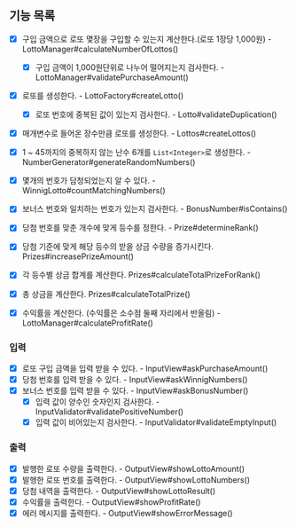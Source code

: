 ## 기능 목록

- [x] 구입 금액으로 로또 몇장을 구입할 수 있는지 계산한다.(로또 1장당 1,000원) - LottoManager#calculateNumberOfLottos()
  - [x] 구입 금액이 1,000원단위로 나누어 떨어지는지 검사한다. - LottoManager#validatePurchaseAmount()
- [x] 로또를 생성한다. - LottoFactory#createLotto()
  - [x] 로또 번호에 중복된 값이 있는지 검사한다. - Lotto#validateDuplication()
- [x] 매개변수로 들어온 장수만큼 로또를 생성한다. - Lottos#createLottos()
- [x] 1 ~ 45까지의 중복하지 않는 난수 6개를 `List<Integer>`로 생성한다. - NumberGenerator#generateRandomNumbers()

- [x] 몇개의 번호가 담청되었는지 알 수 있다. - WinnigLotto#countMatchingNumbers()
- [x] 보너스 번호와 일치하는 번호가 있는지 검사한다. - BonusNumber#isContains()
- [x] 당첨 번호를 맞춘 개수에 맞게 등수를 정한다. - Prize#determineRank()
- [x] 당첨 기준에 맞게 해당 등수의 받을 상금 수량을 증가시킨다. Prizes#increasePrizeAmount()
- [x] 각 등수별 상금 합계를 계산한다. Prizes#calculateTotalPrizeForRank()
- [x] 총 상금을 계산한다. Prizes#calculateTotalPrize()
- [x] 수익률을 계산한다. (수익률은 소수점 둘째 자리에서 반올림) - LottoManager#calculateProfitRate()

### 입력
- [x] 로또 구입 금액을 입력 받을 수 있다. - InputView#askPurchaseAmount()
- [x] 당첨 번호를 입력 받을 수 있다. - InputView#askWinnigNumbers()
- [x] 보너스 번호를 입력 받을 수 있다. - InputView#askBonusNumber()
    - [x] 입력 값이 양수인 숫자인지 검사한다. - InputValidator#validatePositiveNumber()
    - [x] 입력 값이 비어있는지 검사한다. - InputValidator#validateEmptyInput()
      
### 출력
- [x] 발행한 로또 수량을 출력한다. - OutputView#showLottoAmount()
- [x] 발행한 로또 번호를 출력한다. - OutputView#showLottoNumbers()
- [x] 당첨 내역을 출력한다. - OutputView#showLottoResult()
- [x] 수익률을 출력한다. - OutputView#showProfitRate()
- [x] 에러 메시지를 출력한다. - OutputView#showErrorMessage()